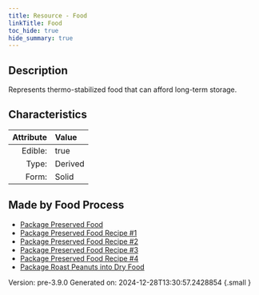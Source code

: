```yaml
---
title: Resource - Food
linkTitle: Food
toc_hide: true
hide_summary: true
---
```


## Description
Represents thermo-stabilized food that can afford long-term storage.

## Characteristics

| Attribute      | Value |
|--------:|:------|
|Edible:|true|
|Type:|Derived|
|Form:|Solid|
 



## Made by Food Process

- [Package Preserved Food](/docs/definitions/food/package-preserved-food)
- [Package Preserved Food Recipe #1](/docs/definitions/food/package-preserved-food-recipe--1)
- [Package Preserved Food Recipe #2](/docs/definitions/food/package-preserved-food-recipe--2)
- [Package Preserved Food Recipe #3](/docs/definitions/food/package-preserved-food-recipe--3)
- [Package Preserved Food Recipe #4](/docs/definitions/food/package-preserved-food-recipe--4)
- [Package Roast Peanuts into Dry Food](/docs/definitions/food/package-roast-peanuts-into-dry-food)

    

Version: pre-3.9.0 Generated on: 2024-12-28T13:30:57.2428854
{.small }
